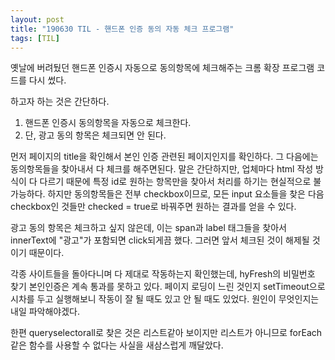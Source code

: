 ```yaml
---
layout: post
title: "190630 TIL - 핸드폰 인증 동의 자동 체크 프로그램"
tags: [TIL]
---
```


옛날에 버려뒀던 핸드폰 인증시 자동으로 동의항목에 체크해주는 크롬 확장 프로그램 코드를 다시 썼다. 

하고자 하는 것은 간단하다. 
1. 핸드폰 인증시 동의항목을 자동으로 체크한다.
2. 단, 광고 동의 항목은 체크되면 안 된다. 

먼저 페이지의 title을 확인해서 본인 인증 관련된 페이지인지를 확인하다. 
그 다음에는 동의항목들을 찾아내서 다 체크를 해주면된다. 말은 간단하지만, 업체마다 html 작성 방식이 다 다르기 때문에 특정 id로 원하는 항목만을 찾아서 처리를 하기는 현실적으로 불가능하다. 
하지만 동의항목들은 전부 checkbox이므로, 모든 input 요소들을 찾은 다음 checkbox인 것들만 checked = true로 바꿔주면 원하는 결과를 얻을 수 있다.

광고 동의 항목은 체크하고 싶지 않은데, 이는 span과 label 태그들을 찾아서 innerText에 "광고"가 포함되면 click되게끔 했다. 그러면 앞서 체크된 것이 해제될 것이기 때문이다.

각종 사이트들을 돌아다니며 다 제대로 작동하는지 확인했는데, hyFresh의 비밀번호 찾기 본인인증은 계속 통과를 못하고 있다. 페이지 로딩이 느린 것인지 setTimeout으로 시차를 두고 실행해보니 작동이 잘 될 때도 있고 안 될 때도 있었다. 
원인이 무엇인지는 내일 파악해야겠다.

한편 queryselectorall로 찾은 것은 리스트같아 보이지만 리스트가 아니므로 forEach 같은 함수를 사용할 수 없다는 사실을 새삼스럽게 깨달았다.
